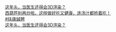   
[这年头，当医生还得会3D渲染？](http://www.dianyue.me/archives/847/o6y04oawvxh6le7n/)  
[西葫芦别再炒啦，这样做好吃又健康，连汤汁都抢着吃！](http://www.dianyue.me/archives/819/li6z3r6addgkn79j/)  
[#扶康誠聘](http://www.dianyue.me/archives/787/8hpnsnkri7ssp42w/)  
[这年头，当医生还得会3D渲染？](http://www.dianyue.me/archives/165/exgd3oypqw6mcbib/)